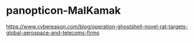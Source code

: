 # panopticon-MalKamak

https://www.cybereason.com/blog/operation-ghostshell-novel-rat-targets-global-aerospace-and-telecoms-firms

